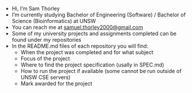 - Hi, I’m Sam Thorley
- I’m currently studying Bachelor of Engineering (Software) / Bachelor of Science (Bioinformatics) at UNSW
- You can reach me at samuel.thorley2000@gmail.com
- Some of my university projects and assignments completed can be found under my repositories
- In the README.md files of each repository you will find:
  - When the project was completed and for what subject
  - Focus of the project
  - Where to find the project specification (usally in SPEC.md)
  - How to run the project if available (some cannot be run outside of UNSW CSE servers)
  - Mark awarded for the project

<!---
samman375/samman375 is a ✨ special ✨ repository because its `README.md` (this file) appears on your GitHub profile.
You can click the Preview link to take a look at your changes.
--->

